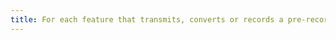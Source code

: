 ```yaml
---
title: For each feature that transmits, converts or records a pre-recorded [time-based media](#media-temporel-type-sound-video-and-synchronise) with a synchronised audio description, at the end of the process, is the [audio description](#audiodescription-synchronisee-media-temporel) correctly preserved?
---
```


